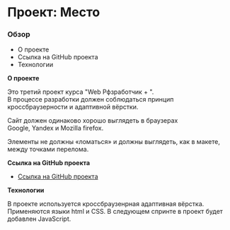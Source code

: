 # Проект: Место

### Обзор

* О проекте
* Ссылка на GitHub проекта
* Технологии

**О проекте**

Это третий проект курса "Web Рфзработчик + ".  
В процессе разработки должен соблюдаться принцип  
кроссбраузерности и адаптивной вёрстки.  
  
Сайт должен одинаково хорошо выглядеть в браузерах  
Google, Yandex и Mozilla firefox.  
  
Элементы не должны «ломаться» и должны выглядеть, как в макете,  
между точками перелома. 

**Ссылка на GitHub проекта**

* [Ссылка на GitHub проекта](https://pr9nek.github.io/russian-travel/)

**Технологии**

В проекте используется кроссбраузенрная адаптивная вёрстка.  
Применяются языки html и CSS. В следующем спринте в проект будет  
добавлен JavaScript.

